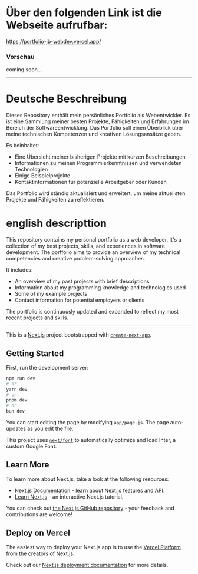 # Über den folgenden Link ist die Webseite aufrufbar:
https://portfolio-jb-webdev.vercel.app/

### Vorschau

coming soon...

---

# Deutsche Beschreibung

Dieses Repository enthält mein persönliches Portfolio als Webentwickler. Es ist eine Sammlung meiner besten Projekte, Fähigkeiten und Erfahrungen im Bereich der Softwareentwicklung. Das Portfolio soll einen Überblick über meine technischen Kompetenzen und kreativen Lösungsansätze geben.

Es beinhaltet:

- Eine Übersicht meiner bisherigen Projekte mit kurzen Beschreibungen
- Informationen zu meinen Programmierkenntnissen und verwendeten Technologien
- Einige Beispielprojekte
- Kontaktinformationen für potenzielle Arbeitgeber oder Kunden

Das Portfolio wird ständig aktualisiert und erweitert, um meine aktuellsten Projekte und Fähigkeiten zu reflektieren.

# english descripttion

This repository contains my personal portfolio as a web developer. It's a collection of my best projects, skills, and experiences in software development. The portfolio aims to provide an overview of my technical competencies and creative problem-solving approaches.

It includes:

- An overview of my past projects with brief descriptions
- Information about my programming knowledge and technologies used
- Some of my example projects
- Contact information for potential employers or clients

The portfolio is continuously updated and expanded to reflect my most recent projects and skills.

---


This is a [Next.js](https://nextjs.org/) project bootstrapped with [`create-next-app`](https://github.com/vercel/next.js/tree/canary/packages/create-next-app).

## Getting Started

First, run the development server:

```bash
npm run dev
# or
yarn dev
# or
pnpm dev
# or
bun dev
```

<!-- Open [http://localhost:3000](http://localhost:3000) with your browser to see the result. -->

You can start editing the page by modifying `app/page.js`. The page auto-updates as you edit the file.

This project uses [`next/font`](https://nextjs.org/docs/basic-features/font-optimization) to automatically optimize and load Inter, a custom Google Font.

## Learn More

To learn more about Next.js, take a look at the following resources:

- [Next.js Documentation](https://nextjs.org/docs) - learn about Next.js features and API.
- [Learn Next.js](https://nextjs.org/learn) - an interactive Next.js tutorial.

You can check out [the Next.js GitHub repository](https://github.com/vercel/next.js/) - your feedback and contributions are welcome!

## Deploy on Vercel

The easiest way to deploy your Next.js app is to use the [Vercel Platform](https://vercel.com/new?utm_medium=default-template&filter=next.js&utm_source=create-next-app&utm_campaign=create-next-app-readme) from the creators of Next.js.

Check out our [Next.js deployment documentation](https://nextjs.org/docs/deployment) for more details.

